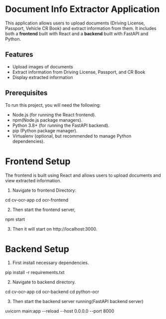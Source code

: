 # Document Info Extractor Application


This application allows users to upload documents (Driving License, Passport, Vehicle CR Book) and extract information from them. It includes both a **frontend** built with React and a **backend** built with FastAPI and Python.

## Features

- Upload images of documents
- Extract information from Driving License, Passport, and CR Book
- Display extracted information

## Prerequisites

To run this project, you will need the following:

- Node.js (for running the React frontend).
- npm(Node.js package managers).
- Python 3.8+ (for running the FastAPI backend).
- pip (Python package manager).
- Virtualenv (optional, but recommended to manage Python dependencies).

# Frontend Setup

The frontend is built using React and allows users to upload documents and view extracted information.

1. Navigate to frontend Directory:

cd cv-ocr-app
cd ocr-frontend

2. Then start the frontend server,

npm start

3. Then it will start on http://localhost:3000.

# Backend Setup

1. First install necessary dependencies.

pip install -r requirements.txt

2. Navigate to backend directory.

cd cv-ocr-app
cd ocr-backend
cd python-ocr

3. Then start the backend server running(FastAPI backend server) 

uvicorn main:app --reload --host 0.0.0.0 --port 8000
